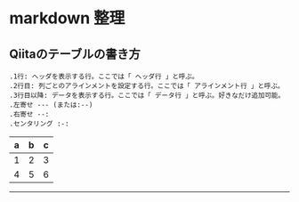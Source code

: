 # markdown 整理

## Qiitaのテーブルの書き方
```
.1行: ヘッダを表示する行。ここでは「 ヘッダ行 」と呼ぶ。
.2行目: 列ごとのアラインメントを設定する行。ここでは「 アラインメント行 」と呼ぶ。
.3行目以降: データを表示する行。ここでは「 データ行 」と呼ぶ。好きなだけ追加可能。
.左寄せ --- (または:--)
.右寄せ --:
.センタリング :-:
```

|a  |b  |c  |
|---|---|---|
|1  |2  |3  |
|4  |5  |6  |
---
